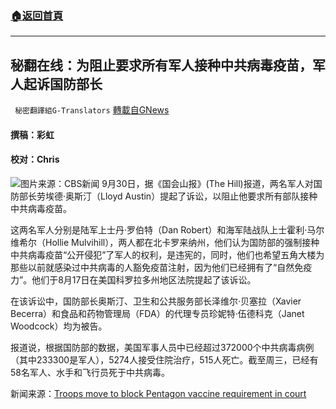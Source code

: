 ###  [:house:返回首頁](https://github.com/ourhimalayas/txt)
---


## 秘翻在线：为阻止要求所有军人接种中共病毒疫苗，军人起诉国防部长
` 秘密翻譯組G-Translators` [轉載自GNews](https://gnews.org/zh-hans/1566515/)

#### 撰稿：彩虹

#### 校对：Chris
![](https://assets.gnews.org/wp-content/uploads/2021/10/图片2.jpg)图片来源：CBS新闻
9月30日，据《国会山报》(The Hill)报道，两名军人对国防部长劳埃德·奥斯汀（Lloyd Austin）提起了诉讼，以阻止他要求所有部队接种中共病毒疫苗。

这两名军人分别是陆军上士丹·罗伯特（Dan Robert）和海军陆战队上士霍利·马尔维希尔（Hollie Mulvihill），两人都在北卡罗来纳州，他们认为国防部的强制接种中共病毒疫苗“公开侵犯”了军人的权利，是违宪的，同时，他们也希望五角大楼为那些以前就感染过中共病毒的人豁免疫苗注射，因为他们已经拥有了“自然免疫力”。他们于8月17日在美国科罗拉多州地区法院提起了该诉讼。

在该诉讼中，国防部长奥斯汀、卫生和公共服务部长泽维尔·贝塞拉（Xavier Becerra）和食品和药物管理局（FDA）的代理专员珍妮特·伍德科克（Janet Woodcock）均为被告。

报道说，根据国防部的数据，美国军事人员中已经超过372000个中共病毒病例（其中233300是军人），5274人接受住院治疗，515人死亡。截至周三，已经有58名军人、水手和飞行员死于中共病毒。

新闻来源：[Troops move to block Pentagon vaccine requirement in court](https://thehill.com/policy/defense/574790-troops-move-to-block-pentagon-vaccine-requirement-in-court?rl=1)
